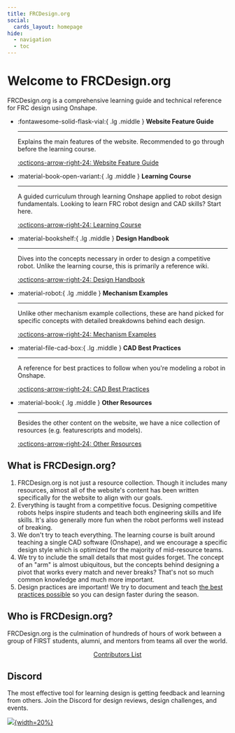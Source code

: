 ```yaml
---
title: FRCDesign.org
social:
  cards_layout: homepage
hide:
  - navigation
  - toc
---
```


# Welcome to FRCDesign.org

FRCDesign.org is a comprehensive learning guide and technical reference for FRC design using Onshape.

<div class="grid cards" markdown>

- :fontawesome-solid-flask-vial:{ .lg .middle } **Website Feature Guide**

  ***

  Explains the main features of the website. Recommended to go through before the learning course.

  [:octicons-arrow-right-24: Website Feature Guide](website-feature-guide.md)

- :material-book-open-variant:{ .lg .middle } **Learning Course**

  ***

  A guided curriculum through learning Onshape applied to robot design fundamentals. Looking to learn FRC robot design and CAD skills? Start here.

  [:octicons-arrow-right-24: Learning Course](learning-course/index.md)

- :material-bookshelf:{ .lg .middle } **Design Handbook**

  ***

  Dives into the concepts necessary in order to design a competitive robot. Unlike the learning course, this is primarily a reference wiki.

  [:octicons-arrow-right-24: Design Handbook](design-handbook/index.md)

- :material-robot:{ .lg .middle } **Mechanism Examples**

  ***

  Unlike other mechanism example collections, these are hand picked for specific concepts with detailed breakdowns behind each design.

  [:octicons-arrow-right-24: Mechanism Examples](mechanism-examples/index.md)

- :material-file-cad-box:{ .lg .middle } **CAD Best Practices**

  ***

  A reference for best practices to follow when you're modeling a robot in Onshape.

  [:octicons-arrow-right-24: CAD Best Practices](best-practices/index.md)

- :material-book:{ .lg .middle } **Other Resources**

  ***

  Besides the other content on the website, we have a nice collection of resources (e.g. featurescripts and models).

  [:octicons-arrow-right-24: Other Resources](resources/index.md)

</div>

## What is FRCDesign.org?

1. FRCDesign.org is not just a resource collection. Though it includes many resources, almost all of the website's content has been written specifically for the website to align with our goals.
2. Everything is taught from a competitive focus. Designing competitive robots helps inspire students and teach both engineering skills and life skills. It's also generally more fun when the robot performs well instead of breaking.
3. We don't try to teach everything. The learning course is built around teaching a single CAD software (Onshape), and we encourage a specific design style which is optimized for the majority of mid-resource teams.
4. We try to include the small details that most guides forget. The concept of an "arm" is almost ubiquitous, but the concepts behind designing a pivot that works every match and never breaks? That's not so much common knowledge and much more important.
5. Design practices are important! We try to document and teach [the best practices possible](best-practices/index.md "Best Practices Page") so you can design faster during the season.

## Who is FRCDesign.org?

FRCDesign.org is the culmination of hundreds of hours of work between a group of FIRST students, alumni, and mentors from teams all over the world.

<!-- <center>
[Contributors List](contribution/contributors.md "Contributor List"){.md-button .md-button--primary}
</center> -->

<div style="display: flex; justify-content: center; margin: 1em 0;">
<a href="contribution/contributors.md" title="Contributor List" class="md-button md-button--primary">Contributors List</a>
</div>

## Discord

The most effective tool for learning design is getting feedback and learning from others. Join the Discord for design reviews, design challenges, and events.

[![](/img/discord-link.webp){width=20%}](https://discord.gg/jHXTdNjYCg)

<br>
